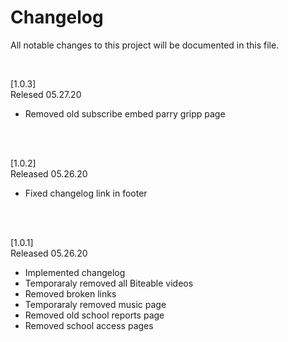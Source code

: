 # Changelog
All notable changes to this project will be documented in this file.

<br>

[1.0.3] <br>
Relesed 05.27.20
<br>
- Removed old subscribe embed parry gripp page


<br>
<br>

[1.0.2] <br>
Released 05.26.20
<br>
- Fixed changelog link in footer

<br>
<br>

[1.0.1] <br>
Released 05.26.20
<br>
- Implemented changelog
- Temporaraly removed all Biteable videos
- Removed broken links
- Temporaraly removed music page
- Removed old school reports page
- Removed school access pages
